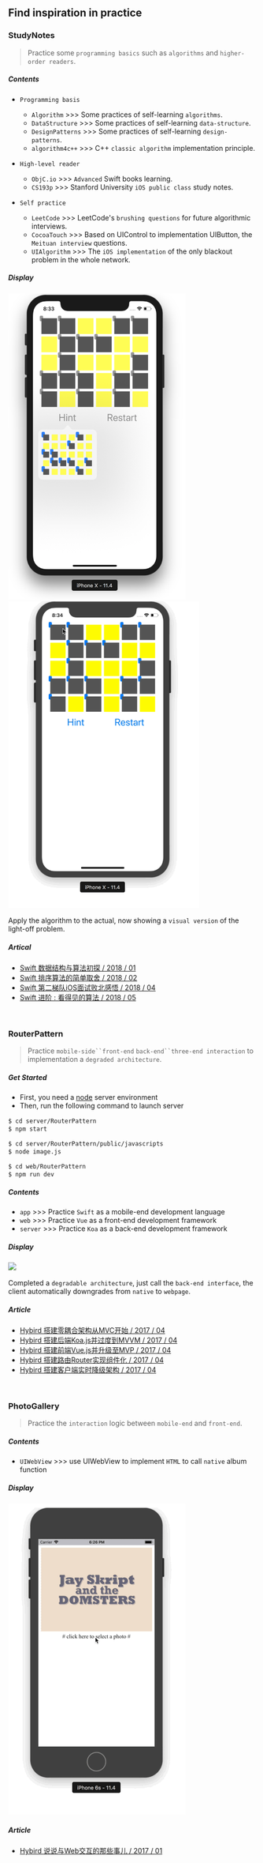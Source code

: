 ## Find inspiration in practice

### StudyNotes
> Practice some `programming basics` such as `algorithms` and `higher-order readers`.

##### Contents

- `Programming basis`
	- `Algorithm` >>> Some practices of self-learning `algorithms`.
	- `DataStructure` >>> Some practices of self-learning `data-structure`.
	- `DesignPatterns` >>> Some practices of self-learning `design-patterns`.
	- `algorithm4c++` >>> C++ `classic algorithm` implementation principle.

- `High-level reader`
	- `ObjC.io` >>> `Advanced` Swift books learning.
	- `CS193p` >>> Stanford University `iOS public class` study notes.

- `Self practice`
	- `LeetCode` >>> LeetCode's `brushing questions` for future algorithmic interviews.
	- `CocoaTouch` >>> Based on UIControl to implementation UIButton, the `Meituan interview` 
questions.
	- `UIAlgorithm` >>> The `iOS implementation` of the only blackout problem in the whole network.


##### Display

<img src="./StudyNotes/UIAlgorithm/contents/img1.png" width="360"><img src="./StudyNotes/UIAlgorithm/contents/img2.gif" width="388">

Apply the algorithm to the actual, now showing a `visual version` of the light-off problem.

##### Artical

- [Swift 数据结构与算法初探 / 2018 / 01](https://coderzsq.github.io/2018/01/Swift-%E6%95%B0%E6%8D%AE%E7%BB%93%E6%9E%84%E4%B8%8E%E7%AE%97%E6%B3%95%E5%88%9D%E6%8E%A2/)
- [Swift 排序算法的简单取舍 / 2018 / 02](https://coderzsq.github.io/2018/02/Swift-%E6%8E%92%E5%BA%8F%E7%AE%97%E6%B3%95%E7%9A%84%E7%AE%80%E5%8D%95%E5%8F%96%E8%88%8D/)
- [Swift 第二梯队iOS面试败北感悟 / 2018 / 04](https://coderzsq.github.io/2018/04/Swift-%E7%AC%AC%E4%BA%8C%E6%A2%AF%E9%98%9FiOS%E9%9D%A2%E8%AF%95%E8%B4%A5%E5%8C%97%E6%84%9F%E6%82%9F/)
- [Swift 进阶 : 看得见的算法 / 2018 / 05](https://coderzsq.github.io/2018/05/Swift-%E8%BF%9B%E9%98%B6-%E7%9C%8B%E5%BE%97%E8%A7%81%E7%9A%84%E7%AE%97%E6%B3%95/)

<br/>

### RouterPattern
> Practice  `mobile-side``front-end` `back-end``three-end interaction` to implementation a `degraded architecture`.

##### Get Started

- First, you need a [node](https://nodejs.org/en/) server environment
- Then, run the following command to launch server

```
$ cd server/RouterPattern
$ npm start
```

```
$ cd server/RouterPattern/public/javascripts
$ node image.js
```

```
$ cd web/RouterPattern
$ npm run dev
```

##### Contents

- `app` >>> Practice `Swift` as a mobile-end development language
- `web` >>> Practice `Vue` as a front-end development framework
- `server` >>> Practice `Koa` as a back-end development framework

##### Display

<img src="./RouterPattern/contents/img.gif">

Completed a `degradable architecture`, just call the `back-end interface`, the client automatically downgrades from `native` to `webpage`.

##### Article

- [Hybird 搭建零耦合架构从MVC开始 / 2017 / 04](https://coderzsq.github.io/2017/04/Hybird-%E6%90%AD%E5%BB%BA%E9%9B%B6%E8%80%A6%E5%90%88%E6%9E%B6%E6%9E%84%E4%BB%8EMVC%E5%BC%80%E5%A7%8B/)
- [Hybird 搭建后端Koa.js并过度到MVVM / 2017 / 04](https://coderzsq.github.io/2017/04/Hybird-%E6%90%AD%E5%BB%BA%E5%90%8E%E7%AB%AFKoa.js%E5%B9%B6%E8%BF%87%E5%BA%A6%E5%88%B0MVVM/)
- [Hybird 搭建前端Vue.js并升级至MVP / 2017 / 04](https://coderzsq.github.io/2017/04/Hybird-%E6%90%AD%E5%BB%BA%E5%89%8D%E7%AB%AFVue.js%E5%B9%B6%E5%8D%87%E7%BA%A7%E8%87%B3MVP/)
- [Hybird 搭建路由Router实现组件化 / 2017 / 04](https://coderzsq.github.io/2017/04/Hybird-%E6%90%AD%E5%BB%BA%E8%B7%AF%E7%94%B1Router%E5%AE%9E%E7%8E%B0%E7%BB%84%E4%BB%B6%E5%8C%96/)
- [Hybird 搭建客户端实时降级架构 / 2017 / 04](https://coderzsq.github.io/2017/04/Hybird-%E6%90%AD%E5%BB%BA%E5%AE%A2%E6%88%B7%E7%AB%AF%E5%AE%9E%E6%97%B6%E9%99%8D%E7%BA%A7%E6%9E%B6%E6%9E%84/)

<br/>

### PhotoGallery
> Practice the `interaction` logic between `mobile-end` and `front-end`.

##### Contents
- `UIWebView` >>> use UIWebView to implement `HTML` to call `native` album function

##### Display
<img src="./PhotoGallery/contents/img.gif">

##### Article
- [Hybird 说说与Web交互的那些事儿 / 2017 / 01](https://coderzsq.github.io/2017/01/Hybird-%E8%AF%B4%E8%AF%B4%E4%B8%8EWeb%E4%BA%A4%E4%BA%92%E7%9A%84%E9%82%A3%E4%BA%9B%E4%BA%8B%E5%84%BF/)